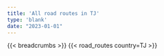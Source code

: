 ```yaml
---
title: 'All road routes in TJ'
type: 'blank'
date: "2023-01-01"
---
```


{{< breadcrumbs >}}
{{< road_routes country=TJ >}}
